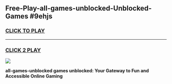 
## Free-Play-all-games-unblocked-Unblocked-Games #9ehjs
<h3>
<a href="https://news.freeplayer.one?title=all-games-unblocked&ref=8M">CLICK TO PLAY</a></h3>
<hr>

<h3>
<a href="https://news.freeplayer.one?title=all-games-unblocked&ref=8M">CLICK 2 PLAY</a>
  
</h3>

<a href="https://news.freeplayer.one?title=all-games-unblocked&ref=8M"><img src="https://clearcache.store/games.png"></a>


**all-games-unblocked games unblocked: Your Gateway to Fun and Accessible Online Gaming**
